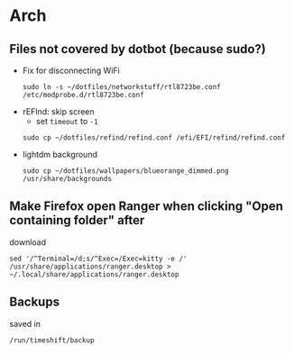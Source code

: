 # Arch

## Files not covered by dotbot (because sudo?)
* Fix for disconnecting WiFi
    ```
    sudo ln -s ~/dotfiles/networkstuff/rtl8723be.conf /etc/modprobe.d/rtl8723be.conf
    ```
* rEFInd: skip screen
    * set `timeout` to `-1`
    ```
    sudo cp ~/dotfiles/refind/refind.conf /efi/EFI/refind/refind.conf
    ```
* lightdm background
    ```
    sudo cp ~/dotfiles/wallpapers/blueorange_dimmed.png /usr/share/backgrounds
    ```

## Make Firefox open Ranger when clicking "Open containing folder" after
download

```
sed '/^Terminal=/d;s/^Exec=/Exec=kitty -e /' /usr/share/applications/ranger.desktop > ~/.local/share/applications/ranger.desktop
```

## Backups

saved in 

```
/run/timeshift/backup
```
